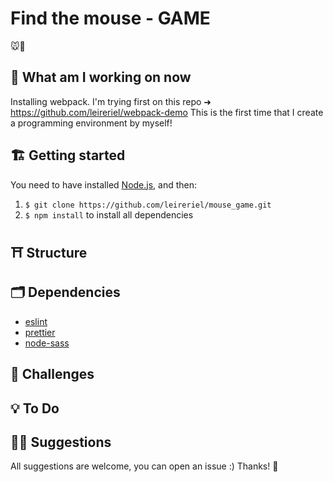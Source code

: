 # Find the mouse - GAME

🐭🧀

<!-- Play now! ➜ (link) -->

## 📅 What am I working on now

Installing webpack. I'm trying first on this repo ➜ https://github.com/leireriel/webpack-demo
This is the first time that I create a programming environment by myself!

## 🏗️ Getting started

You need to have installed [Node.js](https://nodejs.org/), and then:

1. `$ git clone https://github.com/leireriel/mouse_game.git`
2. `$ npm install` to install all dependencies
   <!-- 3. `$ npm start` ?? check when I have installed webpack -->

## ⛩️ Structure

## 🗂️ Dependencies

- [eslint](https://www.npmjs.com/package/eslint)
- [prettier](https://www.npmjs.com/package/prettier)
- [node-sass](https://www.npmjs.com/package/node-sass)

## 💪 Challenges

## 💡 To Do

<!-- Tests -->
<!-- Counter with reset opcion -->
<!-- Difficulty levels (select resets counter) -->
<!-- Welcome modal with Name entry, transform name "-iñe" -->

## 🤜🤛 Suggestions

All suggestions are welcome, you can open an issue :)
Thanks! 💜
